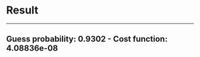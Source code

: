 # Result

-----------------------------------------------------------
Guess probability: 0.9302 - Cost function: 4.08836e-08
-----------------------------------------------------------